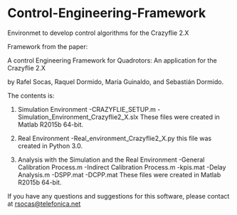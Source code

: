 # Control-Engineering-Framework
Environmet to develop control algorithms for the Crazyflie 2.X

Framework from the paper:

A control Engineering Framework for Quadrotors: An application for the Crazyflie 2.X

by Rafel Socas, Raquel Dormido, María Guinaldo, and Sebastián Dormido.

The contents is:

1) Simulation Environment
-CRAZYFLIE_SETUP.m
-Simulation_Environment_Crazyflie2_X.slx
These files were created in Matlab R2015b 64-bit.

2) Real Environment
-Real_environment_Crazyflie2_X.py
this file was created in Python 3.0.

3) Analysis with the Simulation and the Real Environment
-General Calibration Process.m
-Indirect Calibration Process.m
-kpis.mat
-Delay Analysis.m
-DSPP.mat
-DCPP.mat
These files were created in Matlab R2015b 64-bit.

If you have any questions and suggestions for this software, please contact at rsocas@telefonica.net
